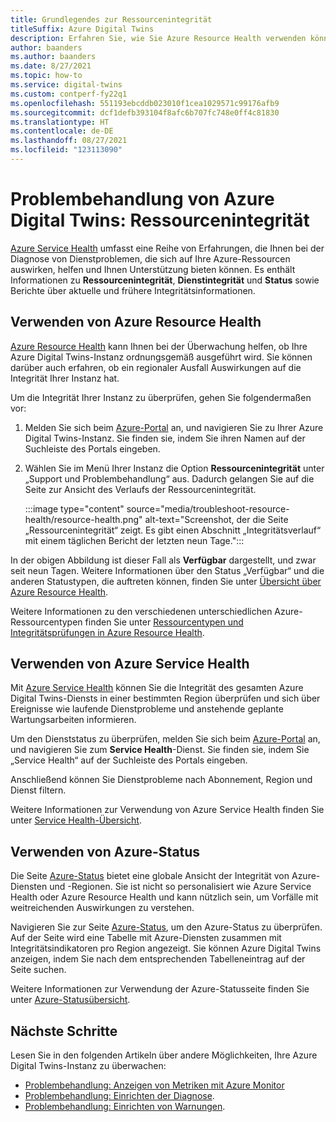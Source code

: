 ```yaml
---
title: Grundlegendes zur Ressourcenintegrität
titleSuffix: Azure Digital Twins
description: Erfahren Sie, wie Sie Azure Resource Health verwenden können, um die Integrität Ihrer Azure Digital Twins-Instanz zu überprüfen.
author: baanders
ms.author: baanders
ms.date: 8/27/2021
ms.topic: how-to
ms.service: digital-twins
ms.custom: contperf-fy22q1
ms.openlocfilehash: 551193ebcddb023010f1cea1029571c99176afb9
ms.sourcegitcommit: dcf1defb393104f8afc6b707fc748e0ff4c81830
ms.translationtype: HT
ms.contentlocale: de-DE
ms.lasthandoff: 08/27/2021
ms.locfileid: "123113090"
---
```

# <a name="troubleshooting-azure-digital-twins-resource-health"></a>Problembehandlung von Azure Digital Twins: Ressourcenintegrität

[Azure Service Health](../service-health/index.yml) umfasst eine Reihe von Erfahrungen, die Ihnen bei der Diagnose von Dienstproblemen, die sich auf Ihre Azure-Ressourcen auswirken, helfen und Ihnen Unterstützung bieten können. Es enthält Informationen zu **Ressourcenintegrität**, **Dienstintegrität** und **Status** sowie Berichte über aktuelle und frühere Integritätsinformationen.

## <a name="use-azure-resource-health"></a>Verwenden von Azure Resource Health

[Azure Resource Health](../service-health/resource-health-overview.md) kann Ihnen bei der Überwachung helfen, ob Ihre Azure Digital Twins-Instanz ordnungsgemäß ausgeführt wird. Sie können darüber auch erfahren, ob ein regionaler Ausfall Auswirkungen auf die Integrität Ihrer Instanz hat.

Um die Integrität Ihrer Instanz zu überprüfen, gehen Sie folgendermaßen vor:

1. Melden Sie sich beim [Azure-Portal](https://portal.azure.com) an, und navigieren Sie zu Ihrer Azure Digital Twins-Instanz. Sie finden sie, indem Sie ihren Namen auf der Suchleiste des Portals eingeben. 

2. Wählen Sie im Menü Ihrer Instanz die Option **Ressourcenintegrität** unter „Support und Problembehandlung“ aus. Dadurch gelangen Sie auf die Seite zur Ansicht des Verlaufs der Ressourcenintegrität. 

    :::image type="content" source="media/troubleshoot-resource-health/resource-health.png" alt-text="Screenshot, der die Seite „Ressourcenintegrität“ zeigt. Es gibt einen Abschnitt „Integritätsverlauf“ mit einem täglichen Bericht der letzten neun Tage.":::

In der obigen Abbildung ist dieser Fall als **Verfügbar** dargestellt, und zwar seit neun Tagen. Weitere Informationen über den Status „Verfügbar“ und die anderen Statustypen, die auftreten können, finden Sie unter [Übersicht über Azure Resource Health](../service-health/resource-health-overview.md).

Weitere Informationen zu den verschiedenen unterschiedlichen Azure-Ressourcentypen finden Sie unter [Ressourcentypen und Integritätsprüfungen in Azure Resource Health](../service-health/resource-health-checks-resource-types.md).

## <a name="use-azure-service-health"></a>Verwenden von Azure Service Health

Mit [Azure Service Health](../service-health/service-health-overview.md) können Sie die Integrität des gesamten Azure Digital Twins-Diensts in einer bestimmten Region überprüfen und sich über Ereignisse wie laufende Dienstprobleme und anstehende geplante Wartungsarbeiten informieren.

Um den Dienststatus zu überprüfen, melden Sie sich beim [Azure-Portal](https://portal.azure.com) an, und navigieren Sie zum **Service Health**-Dienst. Sie finden sie, indem Sie „Service Health“ auf der Suchleiste des Portals eingeben. 

Anschließend können Sie Dienstprobleme nach Abonnement, Region und Dienst filtern.

Weitere Informationen zur Verwendung von Azure Service Health finden Sie unter [Service Health-Übersicht](../service-health/service-health-overview.md).

## <a name="use-azure-status"></a>Verwenden von Azure-Status

Die Seite [Azure-Status](../service-health/azure-status-overview.md) bietet eine globale Ansicht der Integrität von Azure-Diensten und -Regionen. Sie ist nicht so personalisiert wie Azure Service Health oder Azure Resource Health und kann nützlich sein, um Vorfälle mit weitreichenden Auswirkungen zu verstehen.

Navigieren Sie zur Seite [Azure-Status](https://status.azure.com/status/), um den Azure-Status zu überprüfen. Auf der Seite wird eine Tabelle mit Azure-Diensten zusammen mit Integritätsindikatoren pro Region angezeigt. Sie können Azure Digital Twins anzeigen, indem Sie nach dem entsprechenden Tabelleneintrag auf der Seite suchen.

Weitere Informationen zur Verwendung der Azure-Statusseite finden Sie unter [Azure-Statusübersicht](../service-health/azure-status-overview.md).

## <a name="next-steps"></a>Nächste Schritte

Lesen Sie in den folgenden Artikeln über andere Möglichkeiten, Ihre Azure Digital Twins-Instanz zu überwachen:
* [Problembehandlung: Anzeigen von Metriken mit Azure Monitor](troubleshoot-metrics.md)
* [Problembehandlung: Einrichten der Diagnose](troubleshoot-diagnostics.md).
* [Problembehandlung: Einrichten von Warnungen](troubleshoot-alerts.md).
